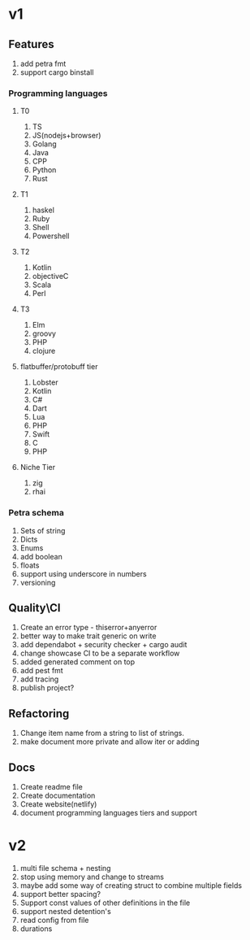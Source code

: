 
# v1
## Features
1. add petra fmt
1. support cargo binstall

### Programming languages
1. T0
    1. TS
    1. JS(nodejs+browser)
    1. Golang
    1. Java
    1. CPP
    1. Python
    1. Rust
1. T1
    1. haskel
    1. Ruby
    1. Shell
    1. Powershell
1. T2
    1. Kotlin
    1. objectiveC
    1. Scala	
    1. Perl

1. T3
    1. Elm
    1. groovy
    1. PHP
    1. clojure

1. flatbuffer/protobuff tier
    1. Lobster
    1. Kotlin
    1. C#
    1. Dart
    1. Lua
    1. PHP
    1. Swift
    1. C
    1. PHP
1. Niche Tier
    1. zig
    1. rhai


### Petra schema
1. Sets of string
1. Dicts
1. Enums
1. add boolean
1. floats
1. support using underscore in numbers
1. versioning

## Quality\CI
1. Create an error type - thiserror+anyerror
1. better way to make trait generic on write
1. add dependabot + security checker + cargo audit
1. change showcase CI to be a separate workflow
1. added generated comment on top
1. add pest fmt
1. add tracing
1. publish project?

## Refactoring
1. Change item name from a string to list of strings.
1. make document more private and allow iter or adding

## Docs
1. Create readme file
1. Create documentation
1. Create website(netlify)
1. document programming languages tiers and support 

# v2
1. multi file schema + nesting
1. stop using memory and change to streams
1. maybe add some way of creating struct to combine multiple fields
1. support better spacing?
1. Support const values of other definitions in the file
1. support nested detention's
1. read config from file
1. durations




